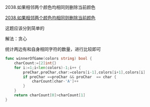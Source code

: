 2038.如果相邻两个颜色均相同则删除当前颜色

[2038.如果相邻两个颜色均相同则删除当前颜色](https://leetcode-cn.com/problems/remove-colored-pieces-if-both-neighbors-are-the-same-color/)

这题应该分到简单的

解法：贪心

统计两边有和自身相同字符的数量，进行比较即可

```go
func winnerOfGame(colors string) bool {
	charCount:=[2]int{}
	for i:=1;i<len(colors)-1;i++ {
		preChar,proChar,char:=colors[i-1],colors[i+1],colors[i]
		if preChar ==proChar && proChar  == char {
			charCount[char-'A']++
		}
	}
	return charCount[0]>charCount[1]
}
```
